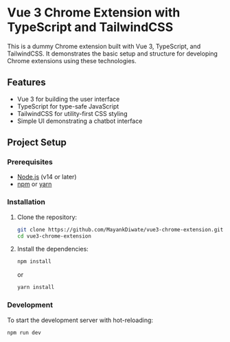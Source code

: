 # Vue 3 Chrome Extension with TypeScript and TailwindCSS

This is a dummy Chrome extension built with Vue 3, TypeScript, and TailwindCSS. It demonstrates the basic setup and structure for developing Chrome extensions using these technologies.

## Features

- Vue 3 for building the user interface
- TypeScript for type-safe JavaScript
- TailwindCSS for utility-first CSS styling
- Simple UI demonstrating a chatbot interface

## Project Setup

### Prerequisites

- [Node.js](https://nodejs.org/) (v14 or later)
- [npm](https://www.npmjs.com/) or [yarn](https://yarnpkg.com/)

### Installation

1. Clone the repository:

    ```bash
    git clone https://github.com/MayankDiwate/vue3-chrome-extension.git
    cd vue3-chrome-extension
    ```

2. Install the dependencies:

    ```bash
    npm install
    ```

    or

    ```bash
    yarn install
    ```

### Development

To start the development server with hot-reloading:

```bash
npm run dev
```
